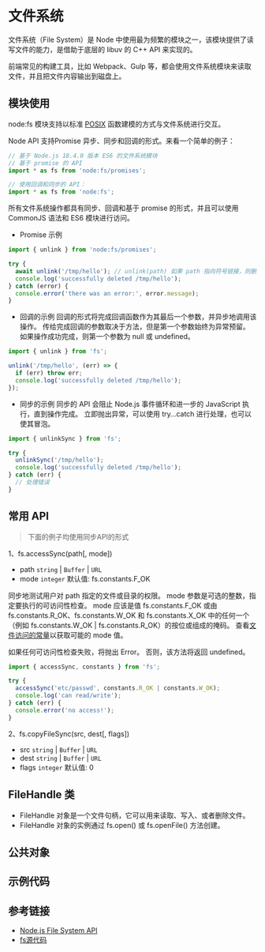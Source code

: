 # 文件系统
文件系统（File System）是 Node 中使用最为频繁的模块之一，该模块提供了读写文件的能力，是借助于底层的 libuv 的 C++ API 来实现的。

前端常见的构建工具，比如 Webpack、Gulp 等，都会使用文件系统模块来读取文件，并且把文件内容输出到磁盘上。

## 模块使用

node:fs 模块支持以标准 [POSIX](https://www.zhihu.com/question/21048638) 函数建模的方式与文件系统进行交互。

Node API 支持Promise 异步、同步和回调的形式。来看一个简单的例子：

```javascript
// 基于 Node.js 18.4.0 版本 ES6 的文件系统模块
// 基于 promise 的 API
import * as fs from 'node:fs/promises';

// 使用回调和同步的 API：
import * as fs from 'node:fs';
```

所有文件系统操作都具有同步、回调和基于 promise 的形式，并且可以使用 CommonJS 语法和 ES6 模块进行访问。

* Promise 示例
```javascript
import { unlink } from 'node:fs/promises';

try {
  await unlink('/tmp/hello'); // unlink(path) 如果 path 指向符号链接，则删除该链接，但不影响链接所指向的文件或目录。 如果 path 指向的文件路径不是符号链接，则删除文件。
  console.log('successfully deleted /tmp/hello');
} catch (error) {
  console.error('there was an error:', error.message);
}
```

* 回调的示例
回调的形式将完成回调函数作为其最后一个参数，并异步地调用该操作。 传给完成回调的参数取决于方法，但是第一个参数始终为异常预留。 如果操作成功完成，则第一个参数为 null 或 undefined。
```javascript
import { unlink } from 'fs';

unlink('/tmp/hello', (err) => {
  if (err) throw err;
  console.log('successfully deleted /tmp/hello');
});
```

* 同步的示例
同步的 API 会阻止 Node.js 事件循环和进一步的 JavaScript 执行，直到操作完成。 立即抛出异常，可以使用 try…catch 进行处理，也可以使其冒泡。
```javascript
import { unlinkSync } from 'fs';

try {
  unlinkSync('/tmp/hello');
  console.log('successfully deleted /tmp/hello');
} catch (err) {
  // 处理错误
}
```

## 常用 API

> 下面的例子均使用同步API的形式

1、fs.accessSync(path[, mode])
* path `string` | `Buffer` | `URL`
* mode `integer` 默认值: fs.constants.F_OK

同步地测试用户对 path 指定的文件或目录的权限。 mode 参数是可选的整数，指定要执行的可访问性检查。 mode 应该是值 fs.constants.F_OK 或由 fs.constants.R_OK、fs.constants.W_OK 和 fs.constants.X_OK 中的任何一个（例如 fs.constants.W_OK | fs.constants.R_OK）的按位或组成的掩码。 查看[文件访问的常量](http://nodejs.cn/api/fs.html#file-access-constants)以获取可能的 mode 值。

如果任何可访问性检查失败，将抛出 Error。 否则，该方法将返回 undefined。

```javascript
import { accessSync, constants } from 'fs';

try {
  accessSync('etc/passwd', constants.R_OK | constants.W_OK);
  console.log('can read/write');
} catch (err) {
  console.error('no access!');
}
```

2、fs.copyFileSync(src, dest[, flags])
* src `string` | `Buffer` | `URL`
* dest `string` | `Buffer` | `URL`
* flags `integer` 默认值: 0


## FileHandle 类
* FileHandle 对象是一个文件句柄，它可以用来读取、写入、或者删除文件。
* FileHandle 对象的实例通过 fs.open() 或 fs.openFile() 方法创建。

## 公共对象

## 示例代码

## 参考链接
* [Node.js File System API](https://nodejs.org/api/fs.html)
* [fs源代码](https://github.com/nodejs/node/blob/v18.4.0/lib/fs.js)

